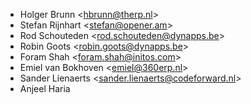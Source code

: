 - Holger Brunn \<<hbrunn@therp.nl>\>
- Stefan Rijnhart \<<stefan@opener.am>\>
- Rod Schouteden \<<rod.schouteden@dynapps.be>\>
- Robin Goots \<<robin.goots@dynapps.be>\>
- Foram Shah \<<foram.shah@initos.com>\>
- Emiel van Bokhoven \<<emiel@360erp.nl>\>
- Sander Lienaerts \<<sander.lienaerts@codeforward.nl>\>
- Anjeel Haria
